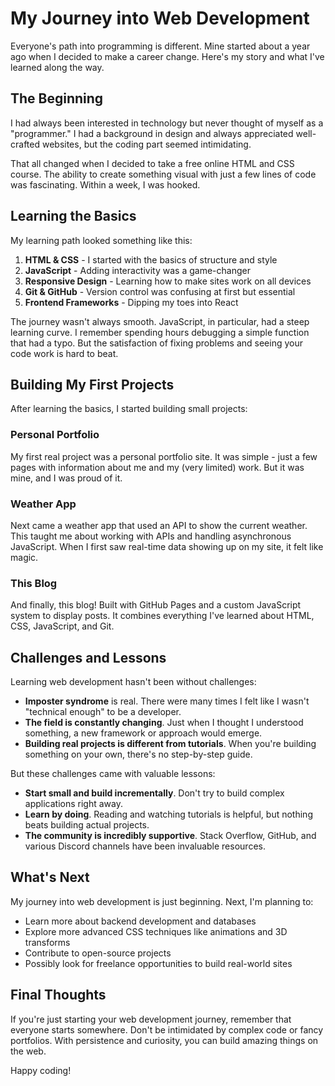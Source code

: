 # My Journey into Web Development

Everyone's path into programming is different. Mine started about a year ago when I decided to make a career change. Here's my story and what I've learned along the way.

## The Beginning

I had always been interested in technology but never thought of myself as a "programmer." I had a background in design and always appreciated well-crafted websites, but the coding part seemed intimidating.

That all changed when I decided to take a free online HTML and CSS course. The ability to create something visual with just a few lines of code was fascinating. Within a week, I was hooked.

## Learning the Basics

My learning path looked something like this:

1. **HTML & CSS** - I started with the basics of structure and style
2. **JavaScript** - Adding interactivity was a game-changer
3. **Responsive Design** - Learning how to make sites work on all devices
4. **Git & GitHub** - Version control was confusing at first but essential
5. **Frontend Frameworks** - Dipping my toes into React

The journey wasn't always smooth. JavaScript, in particular, had a steep learning curve. I remember spending hours debugging a simple function that had a typo. But the satisfaction of fixing problems and seeing your code work is hard to beat.

## Building My First Projects

After learning the basics, I started building small projects:

### Personal Portfolio

My first real project was a personal portfolio site. It was simple - just a few pages with information about me and my (very limited) work. But it was mine, and I was proud of it.

### Weather App

Next came a weather app that used an API to show the current weather. This taught me about working with APIs and handling asynchronous JavaScript. When I first saw real-time data showing up on my site, it felt like magic.

### This Blog

And finally, this blog! Built with GitHub Pages and a custom JavaScript system to display posts. It combines everything I've learned about HTML, CSS, JavaScript, and Git.

## Challenges and Lessons

Learning web development hasn't been without challenges:

- **Imposter syndrome** is real. There were many times I felt like I wasn't "technical enough" to be a developer.
- **The field is constantly changing**. Just when I thought I understood something, a new framework or approach would emerge.
- **Building real projects is different from tutorials**. When you're building something on your own, there's no step-by-step guide.

But these challenges came with valuable lessons:

- **Start small and build incrementally**. Don't try to build complex applications right away.
- **Learn by doing**. Reading and watching tutorials is helpful, but nothing beats building actual projects.
- **The community is incredibly supportive**. Stack Overflow, GitHub, and various Discord channels have been invaluable resources.

## What's Next

My journey into web development is just beginning. Next, I'm planning to:

- Learn more about backend development and databases
- Explore more advanced CSS techniques like animations and 3D transforms
- Contribute to open-source projects
- Possibly look for freelance opportunities to build real-world sites

## Final Thoughts

If you're just starting your web development journey, remember that everyone starts somewhere. Don't be intimidated by complex code or fancy portfolios. With persistence and curiosity, you can build amazing things on the web.

Happy coding!
